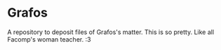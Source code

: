 # Grafos
A repository to deposit files of Grafos's matter.
This is so pretty. Like all Facomp's woman teacher. :3
